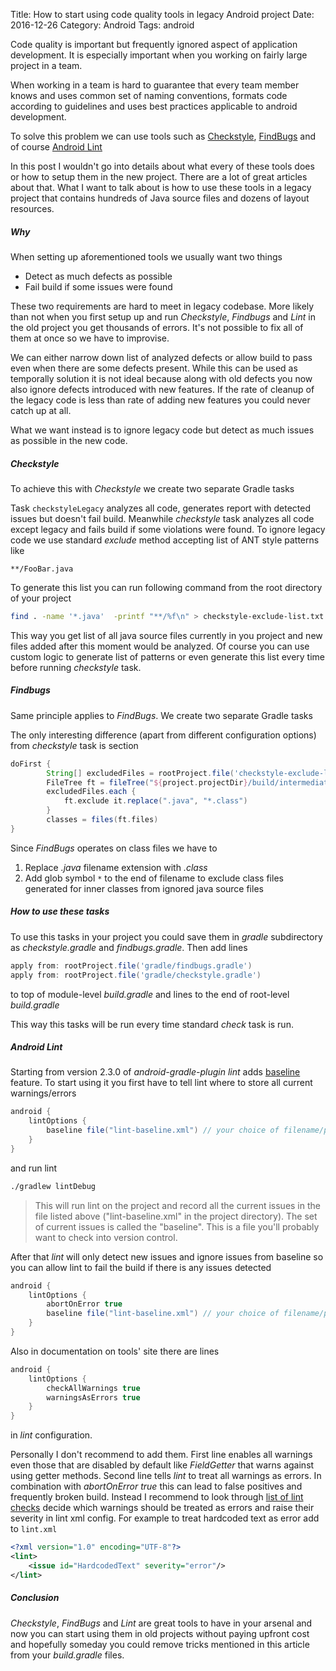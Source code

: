Title: How to start using code quality tools in legacy Android project
Date: 2016-12-26
Category: Android
Tags: android

Code quality is important but frequently ignored aspect of application
development. It is especially important when you working on fairly large
project in a team.

When working in a team is hard to guarantee that every team member knows and
uses common set of naming conventions, formats code according to guidelines
and uses best practices applicable to android development.

To solve this problem we can use tools such as [Checkstyle][1], [FindBugs][2]
and of course [Android Lint][3]

In this post I wouldn't go into details about what every of these tools does
or how to setup them in the new project. There are a lot of great articles about
that. What I want to talk about is how to use these tools in a legacy
project that contains hundreds of Java source files and dozens of layout
resources.

##### Why
When setting up aforementioned tools we usually want two things

* Detect as much defects as possible
* Fail build if some issues were found

These two requirements are hard to meet in legacy codebase. More likely than
not when you first setup up and run *Checkstyle*, *Findbugs* and *Lint*
in the old project you get thousands of errors. It's not possible to fix all of
them at once so we have to improvise.

We can either narrow down list of analyzed defects or allow build to pass
even when there are some defects present. While this can be used as temporally
solution it is not ideal because along with old defects you now also ignore
defects introduced with new features. If the rate of cleanup of the legacy
code is less than rate of adding new features you could never catch up at all.

What we want instead is to ignore legacy code but detect as much issues as
possible in the new code.

##### Checkstyle
To achieve this with *Checkstyle* we create two separate Gradle tasks

<script src="https://gist.github.com/alapshin/2294b7d2ad7bb0869c1319003ae33d94.js"></script>

Task `checkstyleLegacy` analyzes all code, generates report with
detected issues but doesn't fail build. Meanwhile *checkstyle* task analyzes
all code except legacy and fails build if some violations were found. To ignore
legacy code we use standard *exclude* method accepting list of ANT style
patterns like

```
**/FooBar.java
```

To generate this list you can run following command from the root directory of
your project

```bash
find . -name '*.java'  -printf "**/%f\n" > checkstyle-exclude-list.txt
```

This way you get list of all java source files currently in you project and new
files added after this moment would be analyzed. Of course you can use custom logic to
generate list of patterns or even generate this list every time before running
*checkstyle* task.

##### Findbugs
Same principle applies to *FindBugs*. We create two separate Gradle tasks

<script src="https://gist.github.com/alapshin/143c44b22f11e63969a5936f8ad275e6.js"></script>

The only interesting difference (apart from different configuration options)
from *checkstyle* task is section

```groovy
doFirst {
        String[] excludedFiles = rootProject.file('checkstyle-exclude-list.txt')
        FileTree ft = fileTree("${project.projectDir}/build/intermediates/classes")
        excludedFiles.each {
            ft.exclude it.replace(".java", "*.class")
        }
        classes = files(ft.files)
}
```

Since *FindBugs* operates on class files we have to
1. Replace *.java* filename extension with *.class*
2. Add glob symbol `*` to the end of filename to exclude class files generated
for inner classes from ignored java source files

##### How to use these tasks
To use this tasks in your project you could save them in *gradle* subdirectory
as *checkstyle.gradle* and *findbugs.gradle*. Then add lines

```groovy
apply from: rootProject.file('gradle/findbugs.gradle')
apply from: rootProject.file('gradle/checkstyle.gradle')
```

to top of module-level *build.gradle* and lines to the end of root-level *build.gradle*

<script src="https://gist.github.com/alapshin/48f55ba134d9174d3fbd3405b4c9b796.js"></script>

This way this tasks will be run every time standard *check* task is run.

##### Android Lint
Starting from version 2.3.0 of *android-gradle-plugin* *lint* adds [baseline][4]
feature. To start using it you first have to tell lint where to store all
current warnings/errors

```groovy
android {
    lintOptions {
        baseline file("lint-baseline.xml") // your choice of filename/path here
    }
}
```

and run lint

```bash
./gradlew lintDebug
```

> This will run lint on the project and record all the current issues in the
> file listed above ("lint-baseline.xml" in the project directory). The set of
> current issues is called the "baseline". This is a file you'll probably want
> to check into version control.

After that *lint* will only detect new issues and ignore issues from baseline
so you can allow lint to fail the build if there is any issues detected

```groovy
android {
    lintOptions {
        abortOnError true
        baseline file("lint-baseline.xml") // your choice of filename/path here
    }
}
```

Also in documentation on tools' site there are lines

```groovy
android {
    lintOptions {
        checkAllWarnings true
        warningsAsErrors true
    }
}
```

in *lint* configuration.

Personally I don't recommend to add them. First line enables all warnings
even those that are disabled by default like *FieldGetter* that warns
against using getter methods. Second line tells *lint* to treat all warnings
as errors. In combination with *abortOnError true* this can lead to false
positives and frequently broken build. Instead I recommend to look through [list
of lint checks][5] decide which warnings should be treated as errors and raise
their severity in lint xml config. For example to treat hardcoded text as error
add to `lint.xml`

```xml
<?xml version="1.0" encoding="UTF-8"?>
<lint>
    <issue id="HardcodedText" severity="error"/>
</lint>
```

##### Conclusion
*Checkstyle*, *FindBugs* and *Lint* are great tools to have in your arsenal
and now you can start using them in old projects without paying upfront cost
and hopefully someday you could remove tricks mentioned in this article from
your *build.gradle* files.


[1]: http://checkstyle.sourceforge.net/
[2]: http://findbugs.sourceforge.net/
[3]: http://tools.android.com/tips/lint
[4]: http://tools.android.com/tech-docs/lint-in-studio-2-3#TOC-Creating-a-Baseline
[5]: http://tools.android.com/tips/lint-checks
